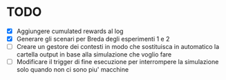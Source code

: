 # TODO

- [x] Aggiungere cumulated rewards al log
- [x] Generare gli scenari per Breda degli esperimenti 1 e 2
- [ ] Creare un gestore dei contesti in modo che sostituisca in automatico la cartella output in base alla simulazione che voglio fare
- [ ] Modificare il trigger di fine esecuzione per interrompere la simulazione solo quando non ci sono piu' macchine

